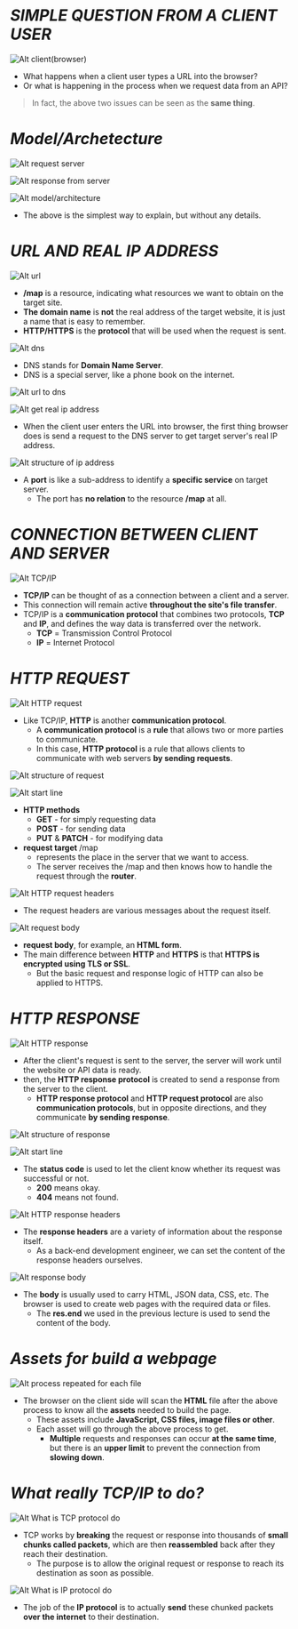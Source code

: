 # **_SIMPLE QUESTION FROM A CLIENT USER_**

![Alt client(browser)](pic/bandicam%202022-10-04%2003-18-33-525.jpg)

- What happens when a client user types a URL into the browser?
- Or what is happening in the process when we request data from an API?

> In fact, the above two issues can be seen as the **same thing**.

# **_Model/Archetecture_**

![Alt request server](pic/bandicam%202022-10-04%2003-18-38-851.jpg)

![Alt response from server](pic/bandicam%202022-10-04%2003-18-44-521.jpg)

![Alt model/architecture](pic/bandicam%202022-10-04%2003-18-49-631.jpg)

- The above is the simplest way to explain, but without any details.

# **_URL AND REAL IP ADDRESS_**

![Alt url](pic/bandicam%202022-10-04%2003-18-55-688.jpg)

- **/map** is a resource, indicating what resources we want to obtain on the target site.
- **The domain name** is **not** the real address of the target website, it is just a name that is easy to remember.
- **HTTP/HTTPS** is the **protocol** that will be used when the request is sent.

![Alt dns](pic/bandicam%202022-10-04%2003-19-02-923.jpg)

- DNS stands for **Domain Name Server**.
- DNS is a special server, like a phone book on the internet.

![Alt url to dns](pic/bandicam%202022-10-04%2003-19-06-380.jpg)

![Alt get real ip address](pic/bandicam%202022-10-04%2003-19-08-786.jpg)

- When the client user enters the URL into browser, the first thing browser does is send a request to the DNS server to get target server's real IP address.

![Alt structure of ip address](pic/bandicam%202022-10-04%2003-19-14-017.jpg)

- A **port** is like a sub-address to identify a **specific service** on target server.
  - The port has **no relation** to the resource **/map** at all.

# **_CONNECTION BETWEEN CLIENT AND SERVER_**

![Alt TCP/IP](pic/bandicam%202022-10-04%2003-19-19-865.jpg)

- **TCP/IP** can be thought of as a connection between a client and a server.
- This connection will remain active **throughout the site's file transfer**.
- TCP/IP is a **communication protocol** that combines two protocols, **TCP** and **IP**, and defines the way data is transferred over the network.
  - **TCP** = Transmission Control Protocol
  - **IP** = Internet Protocol

# **_HTTP REQUEST_**

![Alt HTTP request](pic/bandicam%202022-10-04%2003-19-25-706.jpg)

- Like TCP/IP, **HTTP** is another **communication protocol**.
  - A **communication protocol** is a **rule** that allows two or more parties to communicate.
  - In this case, **HTTP protocol** is a rule that allows clients to communicate with web servers **by sending requests**.

![Alt structure of request](pic/bandicam%202022-10-04%2003-19-29-365.jpg)

![Alt start line](pic/bandicam%202022-10-04%2003-19-31-592.jpg)

- **HTTP methods**
  - **GET** - for simply requesting data
  - **POST** - for sending data
  - **PUT** & **PATCH** - for modifying data
- **request target** /map
  - represents the place in the server that we want to access.
  - The server receives the /map and then knows how to handle the request through the **router**.

![Alt HTTP request headers](pic/bandicam%202022-10-04%2003-19-39-336.jpg)

- The request headers are various messages about the request itself.

![Alt request body](pic/bandicam%202022-10-04%2003-19-42-408.jpg)

- **request body**, for example, an **HTML form**.
- The main difference between **HTTP** and **HTTPS** is that **HTTPS is encrypted using TLS or SSL**.
  - But the basic request and response logic of HTTP can also be applied to HTTPS.

# **_HTTP RESPONSE_**

![Alt HTTP response](pic/bandicam%202022-10-04%2003-19-49-734.jpg)

- After the client's request is sent to the server, the server will work until the website or API data is ready.
- then, the **HTTP response protocol** is created to send a response from the server to the client.
  - **HTTP response protocol** and **HTTP request protocol** are also **communication protocols**, but in opposite directions, and they communicate **by sending response**.

![Alt structure of response](pic/bandicam%202022-10-04%2003-19-51-975.jpg)

![Alt start line](pic/bandicam%202022-10-04%2003-19-54-372.jpg)

- The **status code** is used to let the client know whether its request was successful or not.
  - **200** means okay.
  - **404** means not found.

![Alt HTTP response headers](pic/bandicam%202022-10-04%2003-19-56-620.jpg)

- The **response headers** are a variety of information about the response itself.
  - As a back-end development engineer, we can set the content of the response headers ourselves.

![Alt response body](pic/bandicam%202022-10-04%2003-19-59-947.jpg)

- The **body** is usually used to carry HTML, JSON data, CSS, etc. The browser is used to create web pages with the required data or files.
  - The **res.end** we used in the previous lecture is used to send the content of the body.

# **_Assets for build a webpage_**

![Alt process repeated for each file](pic/bandicam%202022-10-04%2003-20-12-663.jpg)

- The browser on the client side will scan the **HTML** file after the above process to know all the **assets** needed to build the page.
  - These assets include **JavaScript, CSS files, image files or other**.
  - Each asset will go through the above process to get.
    - **Multiple** requests and responses can occur **at the same time**, but there is an **upper limit** to prevent the connection from **slowing down**.

# **_What really TCP/IP to do?_**

![Alt What is TCP protocol do](pic/bandicam%202022-10-04%2003-20-25-075.jpg)

- TCP works by **breaking** the request or response into thousands of **small chunks called packets**, which are then **reassembled** back after they reach their destination.
  - The purpose is to allow the original request or response to reach its destination as soon as possible.

![Alt What is IP protocol do](pic/bandicam%202022-10-04%2003-20-35-861.jpg)

- The job of the **IP protocol** is to actually **send** these chunked packets **over the internet** to their destination.
